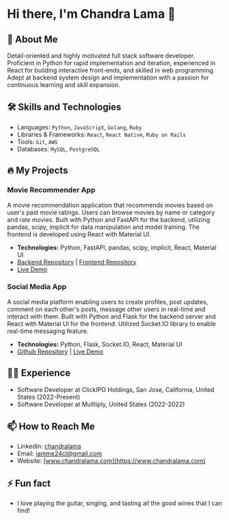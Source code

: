 # Hi there, I'm Chandra Lama 👋

## 🚀 About Me
Detail-oriented and highly motivated full stack software developer. Proficient in Python for rapid implementation and iteration, experienced in React for building interactive front-ends, and skilled in web programming. Adept at backend system design and implementation with a passion for continuous learning and skill expansion.

## 🛠 Skills and Technologies
- Languages: `Python`, `JavaScript`, `Golang`, `Ruby`
- Libraries & Frameworks: `React`, `React Native`, `Ruby on Rails`
- Tools: `Git`, `AWS`
- Databases: `MySQL`, `PostgreSQL`

## 🔥 My Projects

### Movie Recommender App
A movie recommendation application that recommends movies based on user's past movie ratings. Users can browse movies by name or category and rate movies. Built with Python and FastAPI for the backend, utilizing pandas, scipy, implicit for data manipulation and model training. The frontend is developed using React with Material UI.  
- **Technologies:** Python, FastAPI, pandas, scipy, implicit, React, Material UI  
- [Backend Repository](https://github.com/iamme24cl/movie_land) | [Frontend Repository](https://github.com/iamme24cl/movie-land-app)
- [Live Demo](https://movie-land-app.pages.dev)

### Social Media App
A social media platform enabling users to create profiles, post updates, comment on each other's posts, message other users in real-time and interact with them. Built with Python and Flask for the backend server and React with Material UI for the frontend. Utilized Socket.IO library to enable real-time messaging feature.
- **Technologies:** Python, Flask, Socket.IO, React, Material UI  
- [Github Repository](https://github.com/iamme24cl/smedia-app) | [Live Demo](https://d311286a.smedia-app.pages.dev/)

## 👨‍💻 Experience
- Software Developer at ClickIPO Holdings, San Jose, California, United States (2022-Present)
- Software Developer at Mulltiply, United States (2022-2022)

## 📫 How to Reach Me
- LinkedIn: [chandralama](https://linkedin.com/in/chandralama)
- Email: [iamme24cl@gmail.com](mailto:iamme24cl@gmail.com)
- Website: [www.chandralama.com](https://www.chandralama.com) 

## ⚡ Fun fact
- I love playing the guitar, singing, and tasting all the good wines that I can find!
